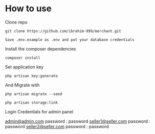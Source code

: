# How to use
Clone repo

`git clone https://github.com/ibrahim-999/merchant.git`

`Save .env.example as .env and put your database credentials`


Install the composer dependencies

`composer install`


Set application key

`php artisan key:generate`   

And Migrate with

`php artisan migrate --seed`

 `php artisan storage:link`


Login Credentials for admin panel

 admin@admin.com  password : password
 seller1@seller.com  password : password
 seller2@seller.com  password : password
